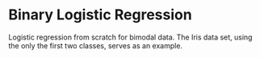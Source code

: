 # Binary Logistic Regression

Logistic regression from scratch for bimodal data. The Iris data set, using the only the first two classes, serves as an example. 
